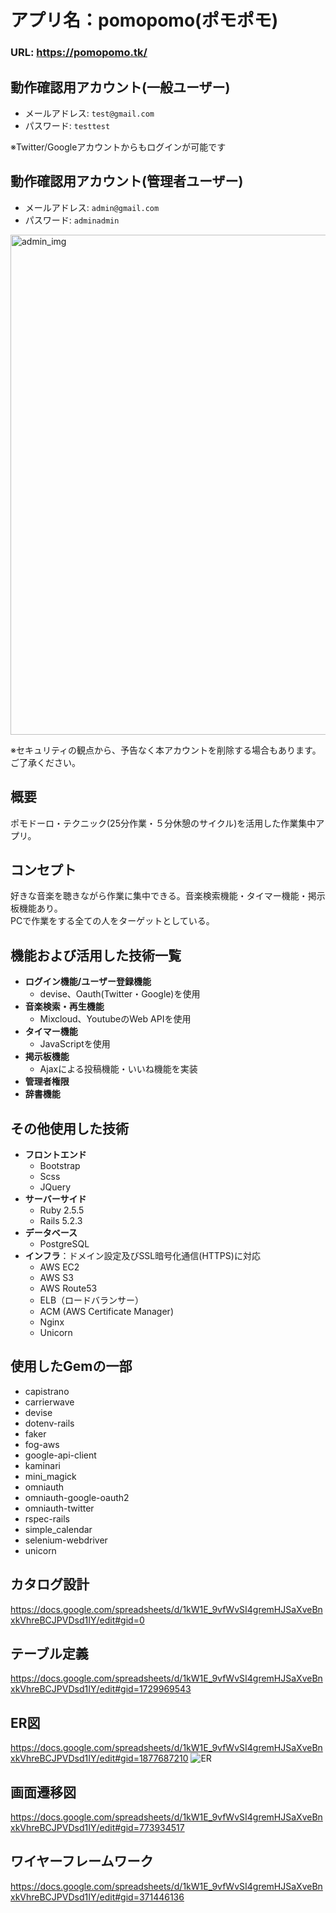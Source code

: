 # アプリ名：pomopomo(ポモポモ)
### URL: https://pomopomo.tk/

## 動作確認用アカウント(一般ユーザー)
- メールアドレス: `test@gmail.com`
- パスワード: `testtest`  

※Twitter/Googleアカウントからもログインが可能です

## 動作確認用アカウント(管理者ユーザー)
- メールアドレス: `admin@gmail.com`  
- パスワード: `adminadmin`  

<img width="800" alt="admin_img" src="https://user-images.githubusercontent.com/11900792/59001818-0d629500-884b-11e9-968f-0b13da342e5a.png">

※セキュリティの観点から、予告なく本アカウントを削除する場合もあります。
ご了承ください。

## 概要
ポモドーロ・テクニック(25分作業・５分休憩のサイクル)を活用した作業集中アプリ。

## コンセプト
好きな音楽を聴きながら作業に集中できる。音楽検索機能・タイマー機能・掲示板機能あり。  
PCで作業をする全ての人をターゲットとしている。

## 機能および活用した技術一覧
- **ログイン機能/ユーザー登録機能**
    - devise、Oauth(Twitter・Google)を使用
- **音楽検索・再生機能**
    - Mixcloud、YoutubeのWeb APIを使用
- **タイマー機能**
    - JavaScriptを使用
- **掲示板機能**
    - Ajaxによる投稿機能・いいね機能を実装
- **管理者権限**
- **辞書機能**

## その他使用した技術
- **フロントエンド**
    - Bootstrap
    - Scss
    - JQuery
- **サーバーサイド**
    - Ruby 2.5.5
    - Rails 5.2.3
- **データベース**
    - PostgreSQL
- **インフラ**：ドメイン設定及びSSL暗号化通信(HTTPS)に対応
    - AWS EC2
    - AWS S3
    - AWS Route53
    - ELB（ロードバランサー）
    - ACM (AWS Certificate Manager)
    - Nginx
    - Unicorn    

## 使用したGemの一部
- capistrano
- carrierwave
- devise
- dotenv-rails
- faker
- fog-aws
- google-api-client
- kaminari
- mini_magick
- omniauth
- omniauth-google-oauth2
- omniauth-twitter
- rspec-rails
- simple_calendar
- selenium-webdriver
- unicorn

## カタログ設計
https://docs.google.com/spreadsheets/d/1kW1E_9vfWvSI4gremHJSaXveBnxkVhreBCJPVDsd1IY/edit#gid=0

## テーブル定義
https://docs.google.com/spreadsheets/d/1kW1E_9vfWvSI4gremHJSaXveBnxkVhreBCJPVDsd1IY/edit#gid=1729969543

## ER図
https://docs.google.com/spreadsheets/d/1kW1E_9vfWvSI4gremHJSaXveBnxkVhreBCJPVDsd1IY/edit#gid=1877687210
![ER](https://user-images.githubusercontent.com/11900792/58610196-9165cb80-82e5-11e9-8cb5-2bde3ac4b300.jpg)

## 画面遷移図
https://docs.google.com/spreadsheets/d/1kW1E_9vfWvSI4gremHJSaXveBnxkVhreBCJPVDsd1IY/edit#gid=773934517

## ワイヤーフレームワーク
https://docs.google.com/spreadsheets/d/1kW1E_9vfWvSI4gremHJSaXveBnxkVhreBCJPVDsd1IY/edit#gid=371446136
